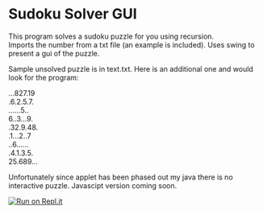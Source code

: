 # Sudoku Solver GUI

This program solves a sudoku puzzle for you using recursion.  
Imports the number from a txt file (an example is included). 
Uses swing to present a gui of the puzzle.  

Sample unsolved puzzle is in text.txt.
Here is an additional one and would look for the program:

...827.19<br>
.6.2.5.7.<br>
......5..<br>
6..3...9.<br>
.32.9.48.<br>
.1...2..7<br>
..6......<br>
.4.1.3.5.<br>
25.689...



Unfortunately since applet has been phased out my java there is no interactive
puzzle.  Javascipt version coming soon. 


[![Run on Repl.it](https://repl.it/badge/github/JamesWeiMoseley/Sudoku)](https://repl.it/github/JamesWeiMoseley/Sudoku)
